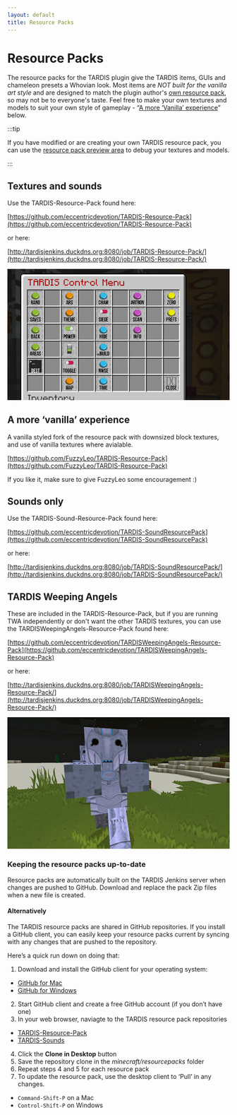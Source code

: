 ```yaml
---
layout: default
title: Resource Packs
---
```


# Resource Packs

The resource packs for the TARDIS plugin give the TARDIS items, GUIs and chameleon presets a Whovian look. Most items are _NOT built for the vanilla art style_ and are designed to match the plugin author's [own resource pack](https://github.com/eccentricdevotion/Bromley-Massive-Vector), so may not be to everyone's taste. Feel free to make your own textures and models to suit your own style of gameplay - “[A more ‘Vanilla’ experience](#a-more-vanilla-experience)” below.

:::tip

If you have modified or are creating your own TARDIS resource pack, you can use the [resource pack preview area](debug-preview) to debug your textures and models.

:::

## Textures and sounds

Use the TARDIS-Resource-Pack found here:

[https://github.com/eccentricdevotion/TARDIS-Resource-Pack](https://github.com/eccentricdevotion/TARDIS-Resource-Pack)

or here:

[http://tardisjenkins.duckdns.org:8080/job/TARDIS-Resource-Pack/](http://tardisjenkins.duckdns.org:8080/job/TARDIS-Resource-Pack/)

![Textures](/images/docs/control_centre.jpg)

## A more ‘vanilla’ experience

A vanilla styled fork of the resource pack with downsized block textures, and use of vanilla textures where avialable.

[https://github.com/FuzzyLeo/TARDIS-Resource-Pack](https://github.com/FuzzyLeo/TARDIS-Resource-Pack)

If you like it, make sure to give FuzzyLeo some encouragement :)

## Sounds only

Use the TARDIS-Sound-Resource-Pack found here:

[https://github.com/eccentricdevotion/TARDIS-SoundResourcePack](https://github.com/eccentricdevotion/TARDIS-SoundResourcePack)

or here:

[http://tardisjenkins.duckdns.org:8080/job/TARDIS-SoundResourcePack/](http://tardisjenkins.duckdns.org:8080/job/TARDIS-SoundResourcePack/)

## TARDIS Weeping Angels

These are included in the TARDIS-Resource-Pack, but if you are running TWA independently or don't want the other TARDIS
textures, you can use the TARDISWeepingAngels-Resource-Pack found here:

[https://github.com/eccentricdevotion/TARDISWeepingAngels-Resource-Pack](https://github.com/eccentricdevotion/TARDISWeepingAngels-Resource-Pack)

or here:

[http://tardisjenkins.duckdns.org:8080/job/TARDISWeepingAngels-Resource-Pack/](http://tardisjenkins.duckdns.org:8080/job/TARDISWeepingAngels-Resource-Pack/)

![TWA](/images/docs/cyberman2.jpg)

### Keeping the resource packs up-to-date

Resource packs are automatically built on the TARDIS Jenkins server when changes are pushed to GitHub. 
Download and replace the pack Zip files when a new file is created.

#### Alternatively

The TARDIS resource packs are shared in GitHub repositories. If you install a GitHub client, you can easily keep your
resource packs current by syncing with any changes that are pushed to the repository.

Here’s a quick run down on doing that:

1. Download and install the GitHub client for your operating system:

- [GitHub for Mac](https://mac.github.com/)
- [GitHub for Windows](https://windows.github.com/)

2. Start GitHub client and create a free GitHub account (if you don’t have one)
3. In your web browser, naviagte to the TARDIS resource pack repositories

- [TARDIS-Resource-Pack](https://github.com/eccentricdevotion/TARDIS-Resource-Pack)
- [TARDIS-Sounds](https://github.com/eccentricdevotion/TARDIS-SoundResourcePack)

4. Click the **Clone in Desktop** button
5. Save the repository clone in the _minecraft/resourcepacks_ folder
6. Repeat steps 4 and 5 for each resource pack
7. To update the resource pack, use the desktop client to ‘Pull’ in any changes.

- `Command-Shift-P` on a Mac
- `Control-Shift-P` on Windows

